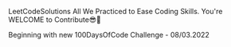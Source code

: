 LeetCodeSolutions
All We Practiced to Ease Coding Skills. You're WELCOME to Contribute😎🥰


Beginning with new 100DaysOfCode Challenge - 08/03.2022

